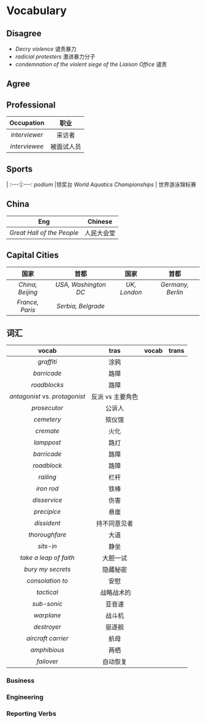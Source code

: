 # Vocabulary 

## Disagree
- _Decry violence_ 谴责暴力
- _radicial protesters_ 激进暴力分子
- _condemnation of the violent siege of the Liaison Office_ 谴责

## Agree


## Professional 
Occupation|职业
:---:|:---:
_interviewer_ | 采访者 
_interviewee_ | 被面试人员 

## Sports
|
:---:|:---:
_podium_ |领奖台 
_World Aquatics Championships_ | 世界游泳锦标赛

## China
Eng|Chinese
:---:|:---:
_Great Hall of the People_ | 人民大会堂

## Capital Cities
国家|首都|国家|首都
:---:|:---:|:---:|:---:
_China, Beijing_|_USA, Washington DC_ |_UK, London_|_Germany, Berlin_
_France, Paris_|_Serbia, Belgrade_|


## 词汇

vocab|tras|vocab|trans
:---:|:---:|:---:|:---:
_graffiti_ |涂鸦| | 
_barricade_ |路障
_roadblocks_ |路障
_antagonist_ vs. _protagonist_ |反派 vs 主要角色
_prosecutor_ |公诉人
_cemetery_ |殡仪馆
_cremate_ |火化
_lamppost_ |路灯
_barricade_ |路障
_roadblock_ |路障
_railing_ |栏杆
_iron rod_ |铁棒 
_disservice_|伤害
_precipice_|悬崖
_dissident_|持不同意见者
_thoroughfare_|大道
_sits-in_|静坐
_take a leap of faith_|大胆一试
_bury my secrets_|隐藏秘密
_consolation to_ |安慰
_tactical_| 战略战术的
_sub-sonic_|亚音速
_warplane_|战斗机
_destroyer_|驱逐舰
_aircraft carrier_|航母
_amphibious_|两栖
_failover_|自动恢复

### Business 

### Engineering

### Reporting Verbs




